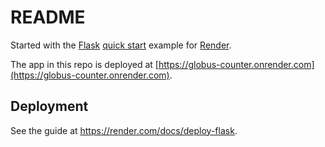 # README

Started with the [Flask](http://flask.pocoo.org/) [quick start](http://flask.pocoo.org/docs/1.0/quickstart/#a-minimal-application) example for [Render](https://render.com).

The app in this repo is deployed at [https://globus-counter.onrender.com](https://globus-counter.onrender.com).

## Deployment

See the guide at https://render.com/docs/deploy-flask.
